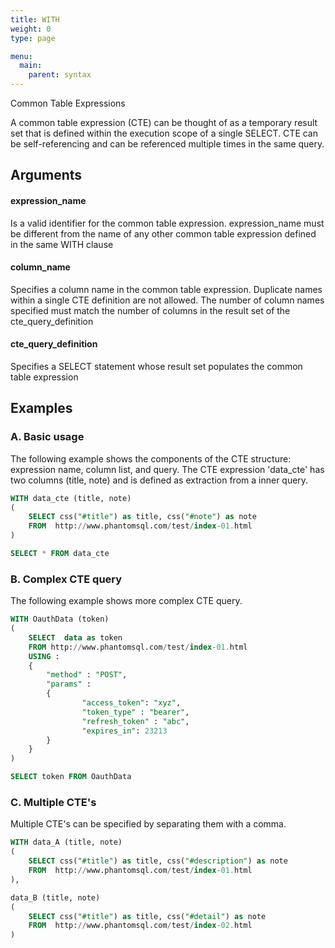```yaml
---
title: WITH
weight: 0
type: page

menu:
  main:
    parent: syntax
---
```



Common Table Expressions

A common table expression (CTE) can be thought of as a temporary result set that is defined within the execution scope of a single SELECT.
CTE can be self-referencing and can be referenced multiple times in the same query.


## Arguments
#### expression_name
Is a valid identifier for the common table expression. expression_name must be different from the name of any other common table expression defined in the same WITH  clause

#### column_name
Specifies a column name in the common table expression. Duplicate names within a single CTE definition are not allowed. The number of column names specified must match the number of columns in the result set of the cte_query_definition

#### cte_query_definition
Specifies a SELECT statement whose result set populates the common table expression

## Examples

### A. Basic usage
The following example shows the components of the CTE structure: expression name, column list, and query. 
The CTE expression 'data_cte' has two columns (title, note) and is defined as extraction from a inner query.

```sql
WITH data_cte (title, note) 
(
    SELECT css("#title") as title, css("#note") as note
    FROM  http://www.phantomsql.com/test/index-01.html
)

SELECT * FROM data_cte
```

### B. Complex CTE query
The following example shows more complex CTE query.

```sql
WITH OauthData (token)
(
    SELECT  data as token
    FROM http://www.phantomsql.com/test/index-01.html
    USING :
    {
        "method" : "POST",
        "params" :
        {
                "access_token": "xyz",
                "token_type" : "bearer",
                "refresh_token" : "abc",
                "expires_in": 23213
        }
    }
)

SELECT token FROM OauthData
```


### C. Multiple CTE's
Multiple CTE's can be specified by separating them with a comma.


```sql
WITH data_A (title, note) 
(
    SELECT css("#title") as title, css("#description") as note
    FROM  http://www.phantomsql.com/test/index-01.html
),

data_B (title, note) 
(
    SELECT css("#title") as title, css("#detail") as note
    FROM  http://www.phantomsql.com/test/index-02.html
)

```
